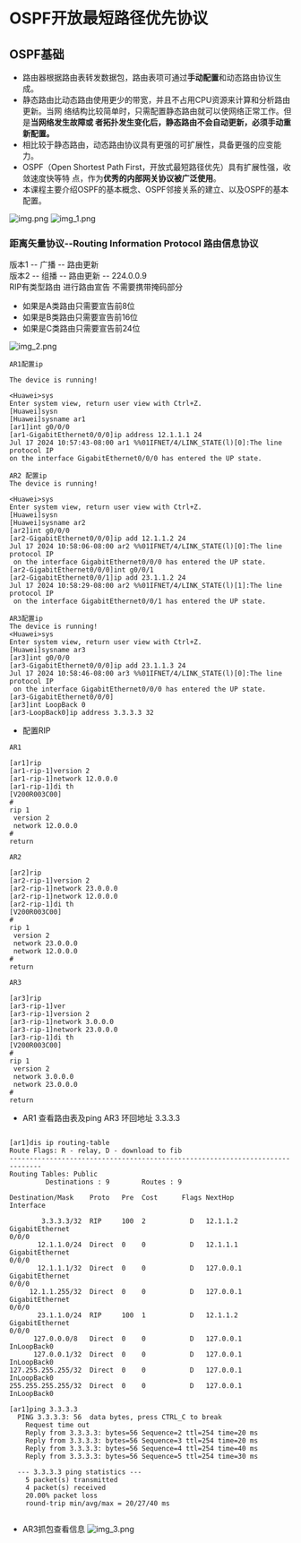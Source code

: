 # OSPF开放最短路径优先协议
## OSPF基础

- 路由器根据路由表转发数据包，路由表项可通过**手动配置**和动态路由协议生成。
- 静态路由比动态路由使用更少的带宽，并且不占用CPU资源来计算和分析路由更新。当网
络结构比较简单时，只需配置静态路由就可以使网络正常工作。但是**当网络发生故障或
者拓扑发生变化后，静态路由不会自动更新，必须手动重新配置。**
- 相比较于静态路由，动态路由协议具有更强的可扩展性，具备更强的应变能力。
- OSPF（Open Shortest Path First，开放式最短路径优先）具有扩展性强，收敛速度快等特
点，作为**优秀的内部网关协议被广泛使用**。
- 本课程主要介绍OSPF的基本概念、OSPF邻接关系的建立、以及OSPF的基本配置。

![img.png](../screenshoot/img.png)
![img_1.png](../screenshoot/img_1.png)

### 距离矢量协议--Routing Information Protocol 路由信息协议
版本1 -- 广播 -- 路由更新  
版本2 -- 组播 -- 路由更新 -- 224.0.0.9  
RIP有类型路由 进行路由宣告 不需要携带掩码部分  
- 如果是A类路由只需要宣告前8位  
- 如果是B类路由只需要宣告前16位  
- 如果是C类路由只需要宣告前24位  
  
 ![img_2.png](../screenshoot/img_2.png)
 ``` 
AR1配置ip

The device is running!

<Huawei>sys
Enter system view, return user view with Ctrl+Z.
[Huawei]sysn	
[Huawei]sysname ar1
[ar1]int g0/0/0
[ar1-GigabitEthernet0/0/0]ip address 12.1.1.1 24
Jul 17 2024 10:57:43-08:00 ar1 %%01IFNET/4/LINK_STATE(l)[0]:The line protocol IP
 on the interface GigabitEthernet0/0/0 has entered the UP state. 
```

```
AR2 配置ip
The device is running!

<Huawei>sys
Enter system view, return user view with Ctrl+Z.
[Huawei]sysn	
[Huawei]sysname ar2
[ar2]int g0/0/0
[ar2-GigabitEthernet0/0/0]ip add 12.1.1.2 24
Jul 17 2024 10:58:06-08:00 ar2 %%01IFNET/4/LINK_STATE(l)[0]:The line protocol IP
 on the interface GigabitEthernet0/0/0 has entered the UP state. 
[ar2-GigabitEthernet0/0/0]int g0/0/1
[ar2-GigabitEthernet0/0/1]ip add 23.1.1.2 24
Jul 17 2024 10:58:29-08:00 ar2 %%01IFNET/4/LINK_STATE(l)[1]:The line protocol IP
 on the interface GigabitEthernet0/0/1 has entered the UP state. 
```

```
AR3配置ip
The device is running!
<Huawei>sys
Enter system view, return user view with Ctrl+Z.
[Huawei]sysname ar3
[ar3]int g0/0/0
[ar3-GigabitEthernet0/0/0]ip add 23.1.1.3 24
Jul 17 2024 10:58:46-08:00 ar3 %%01IFNET/4/LINK_STATE(l)[0]:The line protocol IP
 on the interface GigabitEthernet0/0/0 has entered the UP state. 
[ar3-GigabitEthernet0/0/0]
[ar3]int LoopBack 0
[ar3-LoopBack0]ip address 3.3.3.3 32
```
- 配置RIP
```
AR1

[ar1]rip
[ar1-rip-1]version 2
[ar1-rip-1]network 12.0.0.0
[ar1-rip-1]di th
[V200R003C00]
#
rip 1
 version 2
 network 12.0.0.0
#
return
```
```
AR2

[ar2]rip
[ar2-rip-1]version 2
[ar2-rip-1]network 23.0.0.0
[ar2-rip-1]network 12.0.0.0
[ar2-rip-1]di th
[V200R003C00]
#
rip 1
 version 2
 network 23.0.0.0
 network 12.0.0.0
#
return
```
```
AR3

[ar3]rip
[ar3-rip-1]ver	
[ar3-rip-1]version 2
[ar3-rip-1]network 3.0.0.0
[ar3-rip-1]network 23.0.0.0
[ar3-rip-1]di th
[V200R003C00]
#
rip 1
 version 2
 network 3.0.0.0
 network 23.0.0.0
#
return

```
- AR1 查看路由表及ping AR3 环回地址 3.3.3.3
```

[ar1]dis ip routing-table 
Route Flags: R - relay, D - download to fib
------------------------------------------------------------------------------
Routing Tables: Public
         Destinations : 9        Routes : 9        

Destination/Mask    Proto   Pre  Cost      Flags NextHop         Interface

        3.3.3.3/32  RIP     100  2           D   12.1.1.2        GigabitEthernet
0/0/0
       12.1.1.0/24  Direct  0    0           D   12.1.1.1        GigabitEthernet
0/0/0
       12.1.1.1/32  Direct  0    0           D   127.0.0.1       GigabitEthernet
0/0/0
     12.1.1.255/32  Direct  0    0           D   127.0.0.1       GigabitEthernet
0/0/0
       23.1.1.0/24  RIP     100  1           D   12.1.1.2        GigabitEthernet
0/0/0
      127.0.0.0/8   Direct  0    0           D   127.0.0.1       InLoopBack0
      127.0.0.1/32  Direct  0    0           D   127.0.0.1       InLoopBack0
127.255.255.255/32  Direct  0    0           D   127.0.0.1       InLoopBack0
255.255.255.255/32  Direct  0    0           D   127.0.0.1       InLoopBack0

[ar1]ping 3.3.3.3
  PING 3.3.3.3: 56  data bytes, press CTRL_C to break
    Request time out
    Reply from 3.3.3.3: bytes=56 Sequence=2 ttl=254 time=20 ms
    Reply from 3.3.3.3: bytes=56 Sequence=3 ttl=254 time=20 ms
    Reply from 3.3.3.3: bytes=56 Sequence=4 ttl=254 time=40 ms
    Reply from 3.3.3.3: bytes=56 Sequence=5 ttl=254 time=30 ms

  --- 3.3.3.3 ping statistics ---
    5 packet(s) transmitted
    4 packet(s) received
    20.00% packet loss
    round-trip min/avg/max = 20/27/40 ms


```
- AR3抓包查看信息
![img_3.png](../screenshoot/img_3.png)
